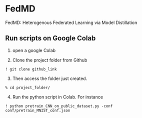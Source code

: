 # FedMD
FedMD: Heterogenous Federated Learning via Model Distillation

## Run scripts on Google Colab

1. open a google Colab

2. Clone the project folder from Github
```
! git clone github_link
```

3. Then access the folder just created. 
```
% cd project_folder/
```

4. Run the python script in Colab. For instance 
``` 
! python pretrain_CNN_on_public_dataset.py -conf conf/pretrain_MNIST_conf.json
```